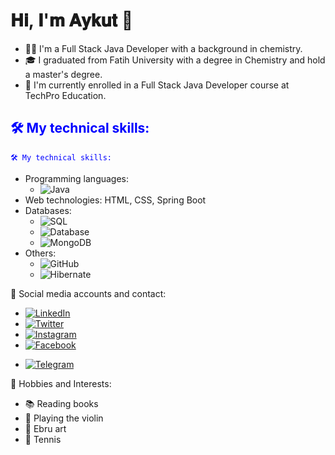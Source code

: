 <h1>𝐇𝐢, 𝐈'𝐦 𝐀𝐲𝐤𝐮𝐭 👋</h1>

- 👨‍💻 I'm a Full Stack Java Developer with a background in chemistry.
- 🎓 I graduated from Fatih University with a degree in Chemistry and hold a master's degree.
- 💼 I'm currently enrolled in a Full Stack Java Developer course at TechPro Education.

<h2 style="color:blue;">🛠️ My technical skills:</h2>
<code><span style="color:blue;">🛠️ My technical skills:</span></code>



  - Programming languages:
    - ![Java](https://img.shields.io/badge/-Java-007396?style=flat&logo=java)
  - Web technologies: HTML, CSS, Spring Boot
  - Databases: 
    - ![SQL](https://img.shields.io/badge/-SQL-336791?style=flat&logo=MySQL)
    - ![Database](https://img.shields.io/badge/-Database-316192?style=flat&logo=PostgreSQL)
    - ![MongoDB](https://img.shields.io/badge/-MongoDB-47A248?style=flat&logo=mongodb)
  - Others:
    - ![GitHub](https://img.shields.io/badge/-GitHub-181717?style=flat&logo=github)
    - ![Hibernate](https://img.shields.io/badge/-Hibernate-59666C?style=flat)

🔗 Social media accounts and contact:

- [![LinkedIn](https://img.shields.io/badge/-LinkedIn-000000?style=flat&logo=linkedin&logoColor=white)](https://www.linkedin.com/in/aykutcihan/)
- [![Twitter](https://img.shields.io/badge/-Twitter-000000?style=flat&logo=twitter&logoColor=white)](https://twitter.com/aykutcihan)
- [![Instagram](https://img.shields.io/badge/-Instagram-000000?style=flat&logo=instagram&logoColor=white)](https://www.instagram.com/aykutcihan/)
- [![Facebook](https://img.shields.io/badge/-Facebook-000000?style=flat&logo=facebook&logoColor=white)](https://www.facebook.com/acd24)

<!-- [![WhatsApp](https://img.shields.io/badge/-WhatsApp-25D366?style=flat&logo=whatsapp&logoColor=white)](https://wa.me/+31613762801?text=Merhaba%20Github'dan%20size%20ulaşıyorum) -->
- [![Telegram](https://img.shields.io/badge/-Telegram-000000?style=flat&logo=telegram&logoColor=white)](https://t.me/aykutcihan)


🎨 Hobbies and Interests:

- 📚 Reading books
- 🎻 Playing the violin
- 🎨 Ebru art
- 🎾 Tennis










<!--



🌟 Highlighted projects:
  - [YemekTarifleri](https://github.com/mehmetyilmaz/YemekTarifleri): A web application for users to share recipes, developed using Java, Spring Boot, and React.
  - [FilmTavsiyesi](https://github.com/mehmetyilmaz/FilmTavsiyesi): A machine learning project to create a movie recommendation system.

📚 Areas I'm currently learning:
  - Advanced data structures and algorithms
  - Cloud computing and AWS services
  - Deep learning and TensorFlow

🏅 Achievements and certificates:
  - "Full Stack Java Developer" certificate from XYZ Coding Bootcamp
  - First place in the 2021 "CodeFest" hackathon

👨‍💼 Work experience:
  - Full Stack Java Developer, XYZ Company (2021 - Present)
  - Software Development Intern, ABC Company (2020)

🔗 Social media accounts and contact:
  - [LinkedIn](https://www.linkedin.com/in/mehmetyilmaz/)
  - [Twitter](https://twitter.com/mehmetyilmaz_)
  - Email: mehmetyilmaz@gmail.com

🎨 Hobbies and interests:
  - Playing the violin
  - Tennis
  - Ebru art (Turkish marbling)
  - Reading books





**aykutcihan/aykutcihan** is a ✨ _special_ ✨ repository because its `README.md` (this file) appears on your GitHub profile.

Here are some ideas to get you started:

- 🔭 I’m currently working on ...
- 🌱 I’m currently learning ...
- 👯 I’m looking to collaborate on ...
- 🤔 I’m looking for help with ...
- 💬 Ask me about ...
- 📫 How to reach me: ...
- 😄 Pronouns: ...
- ⚡ Fun fact: ...
-->
